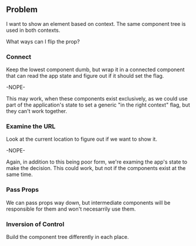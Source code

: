 ## Problem

I want to show an element based on context.  The same component tree is used in
both contexts.

What ways can I flip the prop?



### Connect

Keep the lowest component dumb, but wrap it in a connected component that can
read the app state and figure out if it should set the flag.

-NOPE-


This may work, when these components exist exclusively, as we could use part of
the application's state to set a generic "in the right context" flag, but they
can't work together.



### Examine the URL

Look at the current location to figure out if we want to show it.

-NOPE-

Again, in addition to this being poor form, we're examing the app's state to
make the decision.  This could work, but not if the components exist at the same
time.



### Pass Props

We can pass props way down, but intermediate components will be responsible for
them and won't necesarrily use them.



### Inversion of Control

Build the component tree differently in each place.
